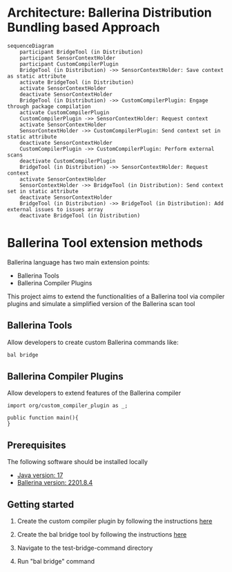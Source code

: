 # Architecture: Ballerina Distribution Bundling based Approach

```mermaid
sequenceDiagram
    participant BridgeTool (in Distribution)
    participant SensorContextHolder
    participant CustomCompilerPlugin
    BridgeTool (in Distribution) ->> SensorContextHolder: Save context as static attribute
    activate BridgeTool (in Distribution)
    activate SensorContextHolder
    deactivate SensorContextHolder
    BridgeTool (in Distribution) ->> CustomCompilerPlugin: Engage through package compilation
    activate CustomCompilerPlugin
    CustomCompilerPlugin ->> SensorContextHolder: Request context
    activate SensorContextHolder
    SensorContextHolder ->> CustomCompilerPlugin: Send context set in static attribute
    deactivate SensorContextHolder
    CustomCompilerPlugin ->> CustomCompilerPlugin: Perform external scans
    deactivate CustomCompilerPlugin
    BridgeTool (in Distribution) ->> SensorContextHolder: Request context
    activate SensorContextHolder
    SensorContextHolder ->> BridgeTool (in Distribution): Send context set in static attribute
    deactivate SensorContextHolder
    BridgeTool (in Distribution) ->> BridgeTool (in Distribution): Add external issues to issues array
    deactivate BridgeTool (in Distribution)
```

# Ballerina Tool extension methods

Ballerina language has two main extension points:

- Ballerina Tools
- Ballerina Compiler Plugins

This project aims to extend the functionalities of a Ballerina tool via compiler plugins and simulate a
simplified version of the Ballerina scan tool

## Ballerina Tools

Allow developers to create custom Ballerina commands like:

```cmd
bal bridge
```

## Ballerina Compiler Plugins

Allow developers to extend features of the Ballerina compiler

```bal
import org/custom_compiler_plugin as _;

public function main(){
}
```

## Prerequisites

The following software should be installed locally

- [Java version: 17](https://adoptium.net/temurin/releases/?version=17)
- [Ballerina version: 2201.8.4](https://ballerina.io/downloads/archived/#swan-lake-archived-versions)

## Getting started

1. Create the custom compiler plugin by following the
   instructions [here](https://github.com/Xenowa/ballerina-tool-extension-methods/tree/tool-plugin-based-approach/CustomCompilerPlugin)

2. Create the bal bridge tool by following the
   instructions [here](https://github.com/Xenowa/ballerina-tool-extension-methods/tree/tool-plugin-based-approach/BridgeCommand)

3. Navigate to the test-bridge-command directory

4. Run "bal bridge" command